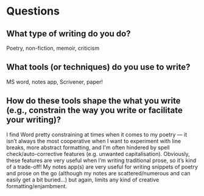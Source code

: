 # Questions

## What type of writing do you do?
Poetry, non-fiction, memoir, criticism

## What tools (or techniques) do you use to write?
MS word, notes app, Scrivener, paper!

## How do these tools shape the what you write (e.g., constrain the way you write or facilitate your writing)?
I find Word pretty constraining at times when it comes to my poetry — it isn’t always the most cooperative when I want to experiment with line breaks, more abstract formatting, and I'm often hindered by spell check/auto-corrective features (e.g. unwanted capitalisation). Obviously, these features are very useful when I’m writing traditional prose, so it’s kind of a trade-off! My notes app(s) are very useful for writing snippets of poetry and prose on the go (although my notes are scattered/numerous and can easily get a bit buried…) but again, limits any kind of creative formatting/enjambment. 
